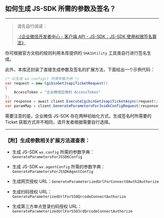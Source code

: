 ﻿## 如何生成 JS-SDK 所需的参数及签名？

---

> 请先自行阅读：
>
> [《企业微信开发者中心 - 客户端 API - JS-SDK：JS-SDK 使用权限签名算法》](https://open.work.weixin.qq.com/api/doc/90000/90136/90506)

你可根据官方文档的规则利用本库提供的 `SHA1Utility` 工具类自行进行签名生成。

此外，本库还封装了直接生成参数及签名的扩展方法，下面给出一个示例代码：

```csharp
/* 以生成 wx.config() 所需参数为例 */
var request = new CgibinGetJsapiTicketRequest()
{
    AccessToken = "企业微信应用的 AccessToken"
};
var response = await client.ExecuteCgibinGetJsapiTicketAsync(request);
var paramMap = client.GenerateParametersForJssdkConfigRequest(response.Ticket, "https://example.com");
```

需要注意的是，企业微信 JS-SDK 存在两种初始化方式，生成签名时所需要的 Ticket 获取方式并不相同，请开发者根据需要自行选择。

---

### 【附】生成参数相关扩展方法速查表：

-   生成 JS-SDK `wx.config` 所需的参数字典：`GenerateParametersForJSSDKConfig`

-   生成 JS-SDK `wx.agentConfig` 所需的参数字典：`GenerateParametersForJSSDKAgentConfig`

-   生成网页授权 URL：`GenerateParameterizedUrlForConnectOAuth2Authorize`

-   生成扫码授权 URL：`GenerateParameterizedUrlForSSOQrcodeConnectAuthorize`

-   生成第三方单点登录扫码授权 URL：`GenerateParameterizedUrlForSSO3rdQrcodeConnectAuthorize`

